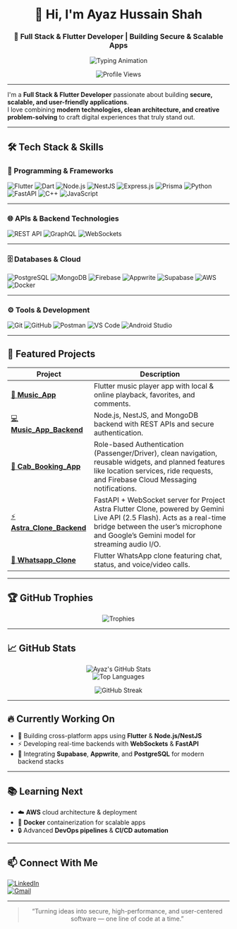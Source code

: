 <div align="center">
  
# 👋 Hi, I'm **Ayaz Hussain Shah**  
### 🚀 Full Stack & Flutter Developer | Building Secure & Scalable Apps  

<img src="https://readme-typing-svg.herokuapp.com?font=Fira+Code&weight=500&size=22&pause=1000&color=00C7FF&center=true&vCenter=true&width=600&lines=Flutter+%7C+Node.js+%7C+NestJS+%7C+PostgreSQL;Building+Secure+and+Scalable+Apps;Lifelong+Learner+%7C+Tech+Explorer+%7C+Problem+Solver" alt="Typing Animation" />

![Profile Views](https://komarev.com/ghpvc/?username=ayaz-hs-dev&label=Profile%20Views&color=00C7FF&style=flat)

</div>

---

I'm a **Full Stack & Flutter Developer** passionate about building **secure, scalable, and user-friendly applications**.  
I love combining **modern technologies, clean architecture, and creative problem-solving** to craft digital experiences that truly stand out.  

---

## 🛠 Tech Stack & Skills  

### 🚀 Programming & Frameworks  
![Flutter](https://img.shields.io/badge/Flutter-02569B?style=flat&logo=flutter&logoColor=white)
![Dart](https://img.shields.io/badge/Dart-0175C2?style=flat&logo=dart&logoColor=white)
![Node.js](https://img.shields.io/badge/Node.js-339933?style=flat&logo=node.js&logoColor=white)
![NestJS](https://img.shields.io/badge/NestJS-E0234E?style=flat&logo=nestjs&logoColor=white)
![Express.js](https://img.shields.io/badge/Express.js-000000?style=flat&logo=express&logoColor=white)
![Prisma](https://img.shields.io/badge/Prisma-2D3748?style=flat&logo=prisma&logoColor=white)
![Python](https://img.shields.io/badge/Python-3776AB?style=flat&logo=python&logoColor=white)
![FastAPI](https://img.shields.io/badge/FastAPI-009688?style=flat&logo=fastapi&logoColor=white)
![C++](https://img.shields.io/badge/C++-00599C?style=flat&logo=c%2B%2B&logoColor=white)
![JavaScript](https://img.shields.io/badge/JavaScript-F7DF1E?style=flat&logo=javascript&logoColor=black)

---

### 🌐 APIs & Backend Technologies  
![REST API](https://img.shields.io/badge/REST%20API-02569B?style=flat&logo=postman&logoColor=white)
![GraphQL](https://img.shields.io/badge/GraphQL-E10098?style=flat&logo=graphql&logoColor=white)
![WebSockets](https://img.shields.io/badge/WebSockets-000000?style=flat&logo=socket.io&logoColor=white)

---

### 🗄 Databases & Cloud  
![PostgreSQL](https://img.shields.io/badge/PostgreSQL-4169E1?style=flat&logo=postgresql&logoColor=white)
![MongoDB](https://img.shields.io/badge/MongoDB-47A248?style=flat&logo=mongodb&logoColor=white)
![Firebase](https://img.shields.io/badge/Firebase-FFCA28?style=flat&logo=firebase&logoColor=black)
![Appwrite](https://img.shields.io/badge/Appwrite-FF007F?style=flat&logo=appwrite&logoColor=white)
![Supabase](https://img.shields.io/badge/Supabase-3ECF8E?style=flat&logo=supabase&logoColor=white)
![AWS](https://img.shields.io/badge/AWS-232F3E?style=flat&logo=amazon-aws&logoColor=white)
![Docker](https://img.shields.io/badge/Docker-2496ED?style=flat&logo=docker&logoColor=white)

---

### ⚙️ Tools & Development  
![Git](https://img.shields.io/badge/Git-F05032?style=flat&logo=git&logoColor=white)
![GitHub](https://img.shields.io/badge/GitHub-181717?style=flat&logo=github&logoColor=white)
![Postman](https://img.shields.io/badge/Postman-FF6C37?style=flat&logo=postman&logoColor=white)
![VS Code](https://img.shields.io/badge/VS%20Code-007ACC?style=flat&logo=visual-studio-code&logoColor=white)
![Android Studio](https://img.shields.io/badge/Android%20Studio-3DDC84?style=flat&logo=android-studio&logoColor=white)

---

## 📂 Featured Projects  

| Project | Description |
|----------|-------------|
| [🎵 **Music_App**](https://github.com/ayaz-hs-dev/Music_App) | Flutter music player app with local & online playback, favorites, and comments. |
| [💻 **Music_App_Backend**](https://github.com/ayaz-hs-dev/Music_App_Backend) | Node.js, NestJS, and MongoDB backend with REST APIs and secure authentication. |
| [🚖 **Cab_Booking_App**](https://github.com/ayaz-hs-dev/Cab_Booking_App) | Role-based Authentication (Passenger/Driver), clean navigation, reusable widgets, and planned features like location services, ride requests, and Firebase Cloud Messaging notifications. |
| [⚡ **Astra_Clone_Backend**](https://github.com/ayaz-hs-dev/Astra_Clone_Backend) | FastAPI + WebSocket server for Project Astra Flutter Clone, powered by Gemini Live API (2.5 Flash). Acts as a real-time bridge between the user’s microphone and Google’s Gemini model for streaming audio I/O. |
| [📱 **Whatsapp_Clone**](https://github.com/ayaz-hs-dev/Whatsapp_Clone) | Flutter WhatsApp clone featuring chat, status, and voice/video calls. |

---

## 🏆 GitHub Trophies  

<div align="center">

![Trophies](https://github-profile-trophy.vercel.app/?username=ayaz-hs-dev&theme=algolia&margin-w=10&margin-h=10)

</div>

---

## 📈 GitHub Stats  

<div align="center">

![Ayaz's GitHub Stats](https://github-readme-stats.vercel.app/api?username=ayaz-hs-dev&show_icons=true&theme=radical)  
![Top Languages](https://github-readme-stats.vercel.app/api/top-langs/?username=ayaz-hs-dev&layout=compact&theme=radical)
  
![GitHub Streak](https://streak-stats.demolab.com?user=ayaz-hs-dev&theme=radical&border_radius=5&date_format=j%20M%5B%20Y%5D)

</div>

---

## 🔥 Currently Working On  
- 🚀 Building cross-platform apps using **Flutter** & **Node.js/NestJS**  
- ⚡ Developing real-time backends with **WebSockets** & **FastAPI**  
- 🧩 Integrating **Supabase**, **Appwrite**, and **PostgreSQL** for modern backend stacks  

---

## 📚 Learning Next  
- ☁️ **AWS** cloud architecture & deployment  
- 🐳 **Docker** containerization for scalable apps  
- 🔒 Advanced **DevOps pipelines** & **CI/CD automation**  

---

## 📫 Connect With Me  

[![LinkedIn](https://img.shields.io/badge/LinkedIn-0077B5?style=flat&logo=linkedin&logoColor=white)](https://www.linkedin.com/in/ayaz-hussain-shah-975534376)  
[![Gmail](https://img.shields.io/badge/Gmail-D14836?style=flat&logo=gmail&logoColor=white)](mailto:ayaz.hussain.shah.dev@gmail.com)

---

<div align="center">

> “Turning ideas into secure, high-performance, and user-centered software — one line of code at a time.”  

</div>